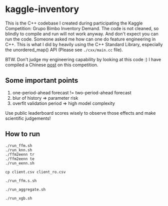 # kaggle-inventory

This is the C++ codebase I created during participating the Kaggle Competition: Grupo Bimbo Inventory Demand. The code is not cleaned, so blindly to compile and run will not work anyway. And don't expect you can run the code. Someone asked me how can one do feature engineering in C++. This is what I did by heavily using the C++ Standard Library, especially the unordered_map() API (Please see `./cxx/main.cc` file). 

BTW. Don't judge my engineering capability by looking at this code :) I have compiled a Chinese [post](https://zhuanlan.zhihu.com/p/22266330) on this competition.

## Some important points

1. one-period-ahead forecast != two-period-ahead forecast
2. blur of history => parameter risk
3. overfit validation period => high model complexity

Use public leaderboard scores wisely to observe those effects and make scientific judgements!

## How to run
```
./run_ffm.sh
./run_knn.sh
./ffm2eenn tr
./ffm2eenn te
./run_eenn.sh

cp client.csv client_ro.csv

./run_ffm.s.sh

./run_aggregate.sh

./run_xgb.sh
```
